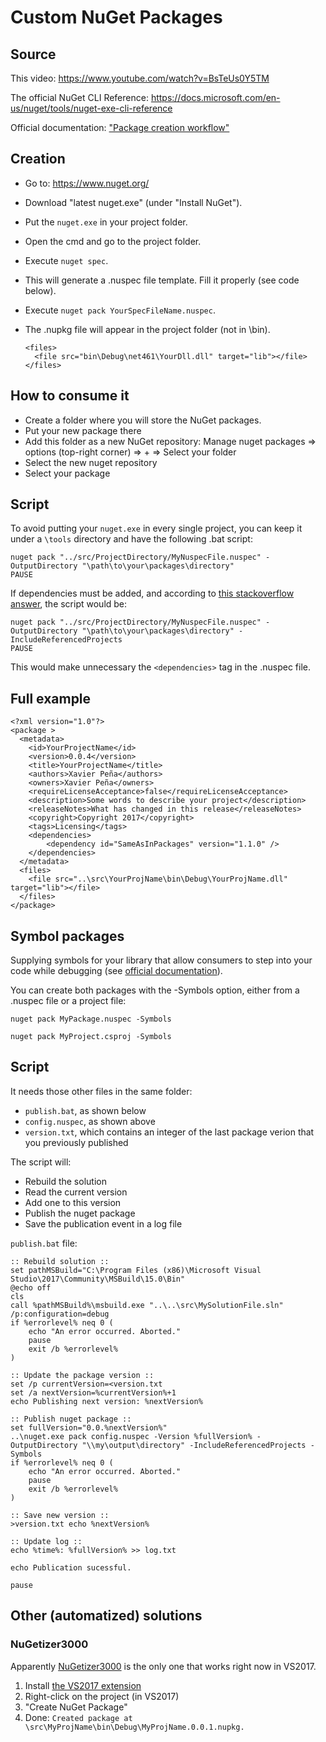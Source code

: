 # Custom NuGet Packages

## Source

This video: https://www.youtube.com/watch?v=BsTeUs0Y5TM

The official NuGet CLI Reference: https://docs.microsoft.com/en-us/nuget/tools/nuget-exe-cli-reference

Official documentation: ["Package creation workflow"](https://docs.microsoft.com/en-us/nuget/create-packages/overview-and-workflow)


## Creation

* Go to: https://www.nuget.org/
* Download "latest nuget.exe" (under "Install NuGet").
* Put the `nuget.exe` in your project folder.
* Open the cmd and go to the project folder.
* Execute `nuget spec`.
* This will generate a .nuspec file template. Fill it properly (see code below).
* Execute `nuget pack YourSpecFileName.nuspec`.
* The .nupkg file will appear in the project folder (not in \bin).

	  <files>
		<file src="bin\Debug\net461\YourDll.dll" target="lib"></file>
	  </files>
    
    
## How to consume it

* Create a folder where you will store the NuGet packages.
* Put your new package there
* Add this folder as a new NuGet repository: Manage nuget packages => options (top-right corner) => + => Select your folder
* Select the new nuget repository
* Select your package


## Script

To avoid putting your `nuget.exe` in every single project, you can keep it under a `\tools` directory and have the following .bat script:

	nuget pack "../src/ProjectDirectory/MyNuspecFile.nuspec" -OutputDirectory "\path\to\your\packages\directory"
	PAUSE
	
If dependencies must be added, and according to [this stackoverflow answer](http://stackoverflow.com/a/16310138/831138), the script would be:

	nuget pack "../src/ProjectDirectory/MyNuspecFile.nuspec" -OutputDirectory "\path\to\your\packages\directory" -IncludeReferencedProjects
	PAUSE

This would make unnecessary the `<dependencies>` tag in the .nuspec file.


## Full example

	<?xml version="1.0"?>
	<package >
	  <metadata>
		<id>YourProjectName</id>
		<version>0.0.4</version>
		<title>YourProjectName</title>
		<authors>Xavier Peña</authors>
		<owners>Xavier Peña</owners>
		<requireLicenseAcceptance>false</requireLicenseAcceptance>
		<description>Some words to describe your project</description>
		<releaseNotes>What has changed in this release</releaseNotes>
		<copyright>Copyright 2017</copyright>
		<tags>Licensing</tags>
		<dependencies>
			<dependency id="SameAsInPackages" version="1.1.0" />
		</dependencies>  	
	  </metadata>
	  <files>
		<file src="..\src\YourProjName\bin\Debug\YourProjName.dll" target="lib"></file>
	  </files>
	</package>


## Symbol packages

Supplying symbols for your library that allow consumers to step into your code while debugging (see [official documentation](https://docs.microsoft.com/en-us/nuget/create-packages/symbol-packages)).

You can create both packages with the -Symbols option, either from a .nuspec file or a project file:

    nuget pack MyPackage.nuspec -Symbols

    nuget pack MyProject.csproj -Symbols


## Script

It needs those other files in the same folder:

* `publish.bat`, as shown below
* `config.nuspec`, as shown above
* `version.txt`, which contains an integer of the last package verion that you previously published

The script will:

* Rebuild the solution
* Read the current version
* Add one to this version
* Publish the nuget package
* Save the publication event in a log file

`publish.bat` file:

	:: Rebuild solution ::
	set pathMSBuild="C:\Program Files (x86)\Microsoft Visual Studio\2017\Community\MSBuild\15.0\Bin"
	@echo off
	cls
	call %pathMSBuild%\msbuild.exe "..\..\src\MySolutionFile.sln" /p:configuration=debug
	if %errorlevel% neq 0 (
		echo "An error occurred. Aborted."
		pause
		exit /b %errorlevel%
	)

	:: Update the package version ::
	set /p currentVersion=<version.txt
	set /a nextVersion=%currentVersion%+1
	echo Publishing next version: %nextVersion%

	:: Publish nuget package ::
	set fullVersion="0.0.%nextVersion%"
	..\nuget.exe pack config.nuspec -Version %fullVersion% -OutputDirectory "\\my\output\directory" -IncludeReferencedProjects -Symbols
	if %errorlevel% neq 0 (
		echo "An error occurred. Aborted."
		pause
		exit /b %errorlevel%
	)

	:: Save new version ::
	>version.txt echo %nextVersion%

	:: Update log ::
	echo %time%: %fullVersion% >> log.txt 

	echo Publication sucessful.

	pause


## Other (automatized) solutions

### NuGetizer3000

Apparently [NuGetizer3000](https://github.com/NuGet/NuGet.Build.Packaging) is the only one that works right now in VS2017.

1. Install [the VS2017 extension](http://bit.ly/nugetizer-2017)
2. Right-click on the project (in VS2017)
3. "Create NuGet Package"
4. Done: `Created package at \src\MyProjName\bin\Debug\MyProjName.0.0.1.nupkg.`

